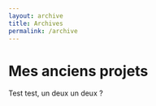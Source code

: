 ```yaml
---
layout: archive
title: Archives
permalink: /archive
---
```


# Mes anciens projets

Test test, un deux un deux ?
